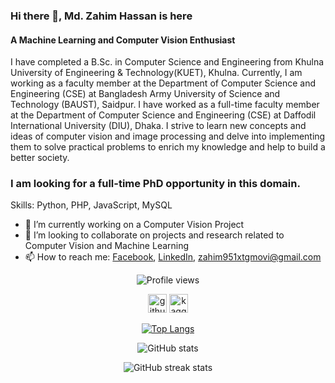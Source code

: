 ### Hi there 👋, Md. Zahim Hassan is here
#### A Machine Learning and Computer Vision Enthusiast 
I have completed a B.Sc. in Computer Science and Engineering from Khulna University of Engineering & Technology(KUET), Khulna. Currently, I am working as a faculty member at the Department of Computer Science and Engineering (CSE) at Bangladesh Army University of Science and Technology (BAUST), Saidpur. I have worked as a full-time faculty member at the Department of Computer Science and Engineering (CSE) at Daffodil International University (DIU), Dhaka.  I strive to learn new concepts and ideas of computer vision and image processing and delve into implementing them to solve practical problems to enrich my knowledge and help to build a better society. 

### I am looking for a full-time PhD opportunity in this domain.

Skills: Python, PHP, JavaScript, MySQL

- 🔭 I’m currently working on a Computer Vision Project 
- 👯 I’m looking to collaborate on projects and research related to Computer Vision and Machine Learning 
- 📫 How to reach me: [Facebook](https://www.facebook.com/https://www.facebook.com/zahim.hassan.1), [LinkedIn](https://www.linkedin.com/in/https://www.linkedin.com/in/md-zahim-hassan-25aa47187//), [zahim951xtgmovi@gmail.com]()
<div align='center'>

![Profile views](https://gpvc.arturio.dev/Kenshin-Keeps)

[<img src='https://cdn.jsdelivr.net/npm/simple-icons@3.0.1/icons/github.svg' alt='github' height='30'>](https://github.com/https://github.com/Kenshin-Keeps)   [<img src='https://cdn.jsdelivr.net/npm/simple-icons@3.0.1/icons/kaggle.svg' alt='kaggle' height='30'>](https://www.kaggle.com/zahimhassan)
  
[![Top Langs](https://github-readme-stats.vercel.app/api/top-langs/?username=Kenshin-Keeps&theme=dark&layout=compact)](https://github.com/anuraghazra/github-readme-stats)

![GitHub stats](https://github-readme-stats.vercel.app/api?username=Kenshin-Keeps&show_icons=true&theme=dark)  

![GitHub streak stats](https://github-readme-streak-stats.herokuapp.com/?user=Kenshin-Keeps&theme=dark)
